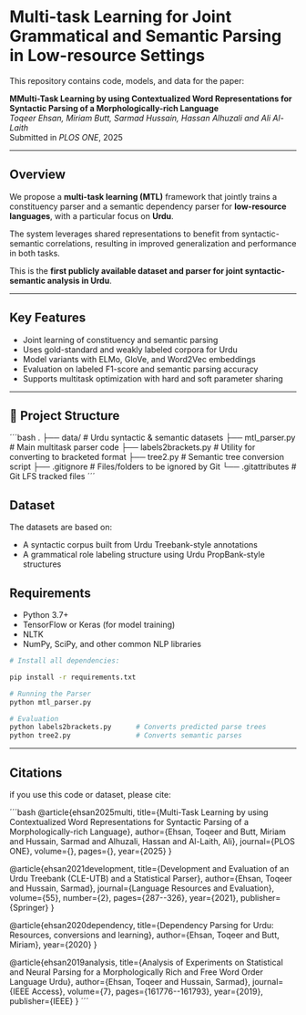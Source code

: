 # Multi-task Learning for Joint Grammatical and Semantic Parsing in Low-resource Settings

This repository contains code, models, and data for the paper:

**MMulti-Task Learning by using Contextualized Word Representations for Syntactic Parsing of a Morphologically-rich Language**  
*Toqeer Ehsan, Miriam Butt, Sarmad Hussain, Hassan Alhuzali and Ali Al-Laith*   
Submitted in *PLOS ONE*, 2025

---

## Overview

We propose a **multi-task learning (MTL)** framework that jointly trains a constituency parser and a semantic dependency parser for **low-resource languages**, with a particular focus on **Urdu**.

The system leverages shared representations to benefit from syntactic-semantic correlations, resulting in improved generalization and performance in both tasks.

This is the **first publicly available dataset and parser for joint syntactic-semantic analysis in Urdu**.

---

## Key Features

- Joint learning of constituency and semantic parsing  
- Uses gold-standard and weakly labeled corpora for Urdu  
- Model variants with ELMo, GloVe, and Word2Vec embeddings  
- Evaluation on labeled F1-score and semantic parsing accuracy  
- Supports multitask optimization with hard and soft parameter sharing  

---

## 📂 Project Structure
´´´bash
.
├── data/ # Urdu syntactic & semantic datasets
├── mtl_parser.py # Main multitask parser code
├── labels2brackets.py # Utility for converting to bracketed format
├── tree2.py # Semantic tree conversion script
├── .gitignore # Files/folders to be ignored by Git
└── .gitattributes # Git LFS tracked files
´´´

## Dataset

The datasets are based on:

- A syntactic corpus built from Urdu Treebank-style annotations  
- A grammatical role labeling structure using Urdu PropBank-style structures  

## Requirements

- Python 3.7+  
- TensorFlow or Keras (for model training)  
- NLTK  
- NumPy, SciPy, and other common NLP libraries  

```bash
# Install all dependencies:

pip install -r requirements.txt

# Running the Parser
python mtl_parser.py

# Evaluation
python labels2brackets.py      # Converts predicted parse trees  
python tree2.py                # Converts semantic parses  

```
---

## Citations
if you use this code or dataset, please cite:

´´´bash
@article{ehsan2025multi,
  title={Multi-Task Learning by using Contextualized Word Representations for Syntactic Parsing of a Morphologically-rich Language},
  author={Ehsan, Toqeer and Butt, Miriam and Hussain, Sarmad and Alhuzali, Hassan and Al-Laith, Ali},
  journal={PLOS ONE},
  volume={},
  pages={},
  year={2025}
}

@article{ehsan2021development,
  title={Development and Evaluation of an Urdu Treebank (CLE-UTB) and a Statistical Parser},
  author={Ehsan, Toqeer and Hussain, Sarmad},
  journal={Language Resources and Evaluation},
  volume={55},
  number={2},
  pages={287--326},
  year={2021},
  publisher={Springer}
}

@article{ehsan2020dependency,
  title={Dependency Parsing for Urdu: Resources, conversions and learning},
  author={Ehsan, Toqeer and Butt, Miriam},
  year={2020}
}

@article{ehsan2019analysis,
  title={Analysis of Experiments on Statistical and Neural Parsing for a Morphologically Rich and Free Word Order Language Urdu},
  author={Ehsan, Toqeer and Hussain, Sarmad},
  journal={IEEE Access},
  volume={7},
  pages={161776--161793},
  year={2019},
  publisher={IEEE}
}
´´´

